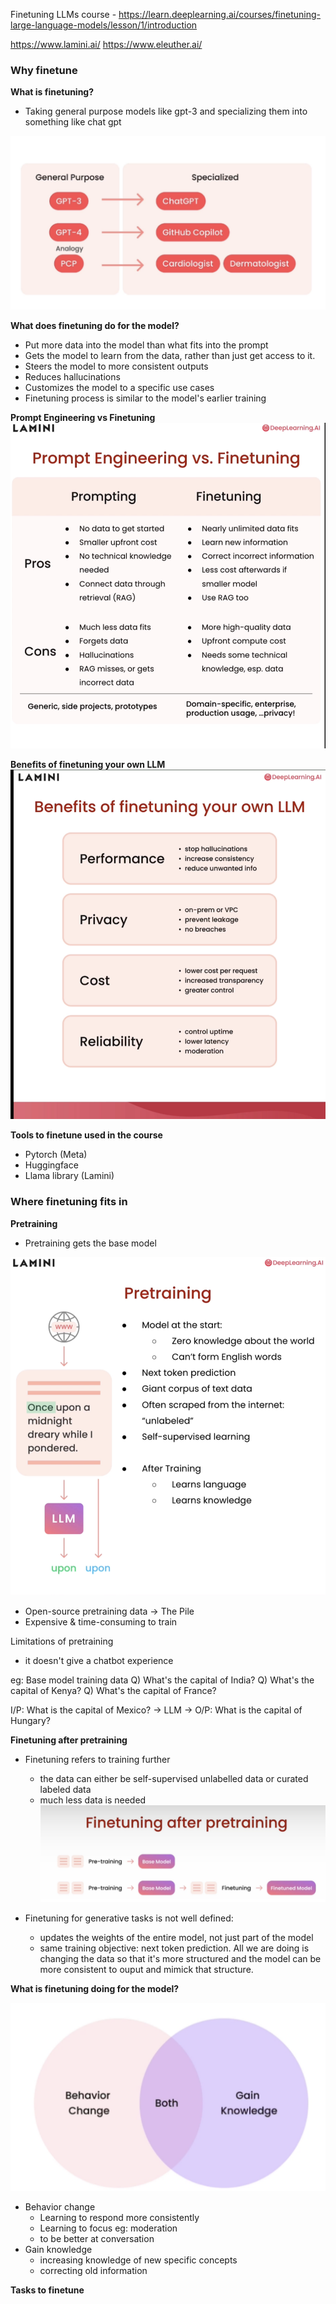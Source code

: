 Finetuning LLMs course - https://learn.deeplearning.ai/courses/finetuning-large-language-models/lesson/1/introduction

https://www.lamini.ai/
https://www.eleuther.ai/

### Why finetune

**What is finetuning?**

- Taking general purpose models like gpt-3 and specializing them into something
  like chat gpt

![What is finetuning?](./finetuning.png)

**What does finetuning do for the model?**

- Put more data into the model than what fits into the prompt
- Gets the model to learn from the data, rather than just get access to it.
- Steers the model to more consistent outputs
- Reduces hallucinations
- Customizes the model to a specific use cases
- Finetuning process is similar to the model's earlier training

**Prompt Engineering vs Finetuning**
![prompt eng vs Finetuning](./prompteng_finetuning.png)

**Benefits of finetuning your own LLM**
![Benefits of finetuning](./benefits_finetuning.png)

**Tools to finetune used in the course**

- Pytorch (Meta)
- Huggingface
- Llama library (Lamini)

### Where finetuning fits in

**Pretraining**

- Pretraining gets the base model

![Pretraining](./pretraining.png)

- Open-source pretraining data -> The Pile
- Expensive & time-consuming to train

Limitations of pretraining

- it doesn't give a chatbot experience

eg: Base model training data
Q) What's the capital of India?
Q) What's the capital of Kenya?
Q) What's the capital of France?

I/P: What is the capital of Mexico? -> LLM -> O/P: What is the capital of Hungary?

**Finetuning after pretraining**

- Finetuning refers to training further

  - the data can either be self-supervised unlabelled data or curated labeled data
  - much less data is needed
    ![finetuned model](./finetuned_model.png)

- Finetuning for generative tasks is not well defined:
  - updates the weights of the entire model, not just part of the model
  - same training objective: next token prediction. All we are doing is changing
    the data so that it's more structured and the model can be more consistent to ouput
    and mimick that structure.

**What is finetuning doing for the model?**

![Finetuning](./changes.png)

- Behavior change
  - Learning to respond more consistently
  - Learning to focus eg: moderation
  - to be better at conversation
- Gain knowledge
  - increasing knowledge of new specific concepts
  - correcting old information

**Tasks to finetune**
